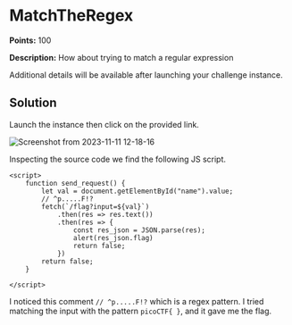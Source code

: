 # MatchTheRegex


**Points:** 100

**Description:** How about trying to match a regular expression

Additional details will be available after launching your challenge instance.


## Solution 

Launch the instance then click on the provided link. 

![Screenshot from 2023-11-11 12-18-16](https://github.com/HelsNetwork/CTF-writeups/assets/87879515/580f16b4-79a3-41ab-8bf4-b548e3cea264)

Inspecting the source code we find the following JS script. 

```JS
<script>
	function send_request() {
		let val = document.getElementById("name").value;
		// ^p.....F!?
		fetch(`/flag?input=${val}`)
			.then(res => res.text())
			.then(res => {
				const res_json = JSON.parse(res);
				alert(res_json.flag)
				return false;
			})
		return false;
	}

</script>
```

I noticed this comment ```// ^p.....F!?``` which is a regex pattern. I tried matching the input with the pattern ```picoCTF{ }```, and it gave me the flag.

